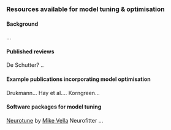 ### Resources available for model tuning & optimisation

#### Background

…

#### Published reviews

De Schutter?
..

#### Example publications incorporating model optimisation

Drukmann…
Hay et al….
Korngreen…

#### Software packages for model tuning

[Neurotune](https://github.com/vellamike/neurotune) by [Mike Vella](/users/50)
Neurofitter
…
